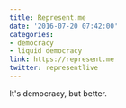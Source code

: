 ```yaml
---
title: Represent.me
date: '2016-07-20 07:42:00'
categories:
- democracy
- liquid democracy
link: https://represent.me
twitter: representlive
---
```

It's democracy, but better.

